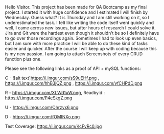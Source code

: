 Hello Visitor.
This project has been made for QA Bootcamp as my final project.
I started it with huge confidence and I estimated I will finish by Wednesday. Guess what? It is Thursday and I am still working on it, so I underestimated the task.
I felt like writing the code itself went quickly and well, I came across new issues, but after hours of research I could solve it.
Jira and Git were the hardest even though it shouldn't be so I definitely have to go over those recordings again.
Sometimes I had to look up even basics, but I am sure with more practice I will be able to do these kind of tasks easier and quicker. After the course I will keep up with coding because this is my new passion.
I am going to attach Screenshots of every CRUD function plus one.

Please see the following links as a proof of API + mySQL functions:

C - ![alt text]https://i.imgur.com/sS9uEHf.png , https://i.imgur.com/hhB3jQZ.png , https://i.imgur.com/yfCHPdD.png

R - https://i.imgur.com/XLWd1uW.png, Readbyid : https://i.imgur.com/P4eSkgZ.png

U - https://i.imgur.com/Ohrzvx6.png

D - https://i.imgur.com/fOMINXo.png

Test Coverage: https://i.imgur.com/KcFvRc0.jpg
